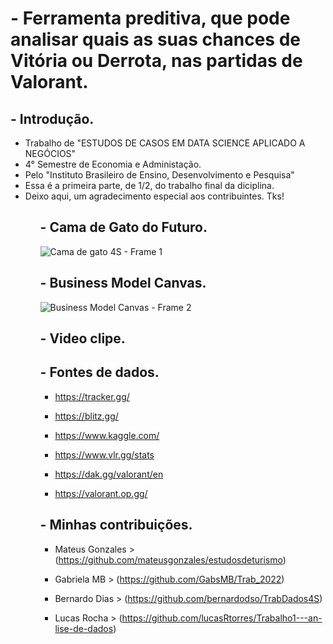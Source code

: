 # - Ferramenta preditiva, que pode analisar quais as suas chances de Vitória ou Derrota, nas partidas de Valorant.

## - Introdução.

<div>
  <ul>
    <li>Trabalho de "ESTUDOS DE CASOS EM DATA SCIENCE APLICADO A NEGÓCIOS"</li>
    <li>4° Semestre de Economia e Administação.</li>
    <li>Pelo "Instituto Brasileiro de Ensino, Desenvolvimento e Pesquisa"</li>
    <li>Essa é a primeira parte, de 1/2, do trabalho final da diciplina.</li>
    <li>Deixo aqui, um agradecimento especial aos contribuintes. Tks!</li>
  <ul>
<div>

## - Cama de Gato do Futuro.

![Cama de gato 4S - Frame 1](https://user-images.githubusercontent.com/115800499/204816005-87c53270-11f8-43bc-80ec-14c80cd68534.jpg)

## - Business Model Canvas.

![Business Model Canvas - Frame 2](https://user-images.githubusercontent.com/115800499/197261178-2c2ff48e-828f-4c4a-b5d1-c6bd6073eed7.jpg)

## - Video clipe.

## - Fontes de dados.

- https://tracker.gg/

- https://blitz.gg/

- https://www.kaggle.com/

- https://www.vlr.gg/stats

- https://dak.gg/valorant/en

- https://valorant.op.gg/

## - Minhas contribuições.

- Mateus Gonzales > (https://github.com/mateusgonzales/estudosdeturismo)

- Gabriela MB > (https://github.com/GabsMB/Trab_2022)

- Bernardo Dias > (https://github.com/bernardodso/TrabDados4S)

- Lucas Rocha > (https://github.com/lucasRtorres/Trabalho1---an-lise-de-dados)
